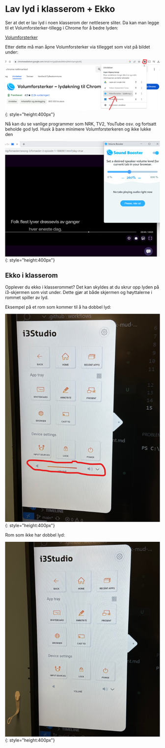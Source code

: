 # Lav lyd i klasserom + Ekko

Ser at det er lav lyd i noen klasserom der nettlesere sliter.
Da kan man legge til et Volumforsterker-tillegg i Chrome for å bedre lyden:

[Volumforsterker](https://chromewebstore.google.com/detail/volumforsterker-%E2%80%93-lyd%C3%B8kni/nmigaijibiabddkkmjhlehchpmgbokfj)

Etter dette må man åpne Volumforsterker via tillegget som vist på bildet under:

![img4](\img\lydboost1.png){: style="height:400px"}

Nå kan du se vanlige programmer som NRK, TV2, YouTube osv. og fortsatt beholde god lyd. Husk å bare minimere Volumforsterkeren og ikke lukke den

![img2](\img\lydboost.png){: style="height:400px"}

## Ekko i klasserom

Opplever du ekko i klasserommet? Det kan skyldes at du skrur opp lyden på i3-skjermen som vist under. Dette gjør at både skjermen og høyttalerne i rommet spiller av lyd.

Eksempel på et rom som kommer til å ha dobbel lyd:

![img3](\img\dobbellyd.png){: style="height:400px"}

Rom som ikke har dobbel lyd:

![img5](\img\dobbellydok.png){: style="height:400px"}